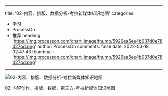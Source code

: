 
---
title: '02-内容、排版、数据分析-考拉新媒体知识地图'
categories: 
 - 学习
 - ProcessOn
 - 推荐
headimg: 'https://img.processon.com/chart_image/thumb/5926ea5ee4b037d0e78427bd.png'
author: ProcessOn
comments: false
date: 2022-03-18 02:47:43
thumbnail: 'https://img.processon.com/chart_image/thumb/5926ea5ee4b037d0e78427bd.png'
---

<div>   
<img class="thumb" alt="02-内容、排版、数据分析-考拉新媒体知识地图" src="https://img.processon.com/chart_image/thumb/5926ea5ee4b037d0e78427bd.png" referrerpolicy="no-referrer">
<p>02-内容创作、排版、数据、第三方-考拉新媒体知识地图</p>  
</div>
            
